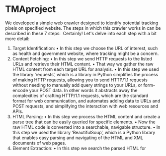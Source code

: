 # TMAproject

We developed a simple web crawler designed to identify potential tracking pixels on specified website. The steps in which this crawler works in can be described in these 7 steps:  Certainly! Let's delve into each step with a bit more detail:
1. Target Identification:
• In this step we choose the URL of interest, such as health and government website, where tracking might be a concern.
2. Content Fetching:
• In this step we send HTTP requests to the listed URLs and retrieve their HTML content.
• That way we gather the raw HTML content from each target URL for analysis.
• In this step we used the library ‘requests’, which is a library in Python simplifies the process
of making HTTP requests, allowing you to send HTTP/1.1 requests without needing to manually add query strings to your URLs, or form-encode your POST data. In other words it abstracts away the complexities of crafting HTTP/1.1 requests, which are the standard format for web communication, and automates adding data to URLs and POST requests, and simplifying the interaction with web resources and APIs.
3. HTML Parsing:
• In this step we process the HTML content and create a parse tree that can be easily queried
for specific elements.
• Now the raw HTML code is converted into a searchable, navigable structure.
• In this step we used the library ‘BeautifulSoup’, which is a Python library that enables easy
parsing and navigating of the HTML and XML documents of web pages.
4. Element Extraction:
• In this step we search the parsed HTML for <script> and <img> tags with certain attributes that indicate a potential for tracking - in our simple implementation we look for the attribute <src>.
• This way we can identify elements within the HTML that are commonly used for tracking, like small images and external scripts.
• We also used ‘BeautifulSoup’ library for this step.
5. Domain Analysis:
• Here we analyze the domains of the URLs found in script sources and image sources to identify third-party requests.
• In this way we can determine if the resources are hosted on the website's domain (first- party) or a different one (third-party).
• Here we used the module ‘urllib.parse’ from the Python standard library which is used to Analyze and compare the URLs.
6. JavaScript Execution:
• In this step we go a little further, and we use a browser automation tool to render JavaScript
on the page and then search for tracking pixels.
• Since many tracking pixels are loaded dynamically with JavaScript, this step might be
crucial to detect these types of methods.
• We used the library ‘Selenium’ for implementing this step, which is a powerful tool for
automating web browsers, enabling developers to programmatically interact with webpages
by simulating user actions.
• In this step, the crawler uses Selenium to mimic a browser, capturing tracking pixels that are
dynamically added by JavaScript after the initial page load. Selenium opens a browser, navigates to the URL, and waits for JavaScript to execute, including Asynchronous JavaScript and XML (AJAX) calls, a web development technique used to create asynchronous web applications, allowing for content updates on a web page without reloading the entire page. It then accesses the browser's DOM Document Object Model, a programming interface for web documents that represents the page structure as a tree of objects, which can be manipulated with languages like JavaScript.
• In this approach more advance tracking methods can be uncovered.
7. Reporting:
• Now in the final step we organize the data that we have collected in the previous steps. • Basically we compile the results into a CSV file.
• Here we used the CSV library to create and modify the CSV file.
